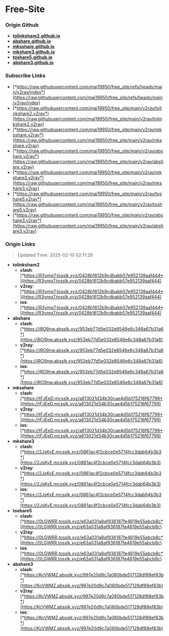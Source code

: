 # Free-Site

### Origin Github

- [**tolinkshare2.github.io**](https://github.com/tolinkshare2/tolinkshare2.github.io)
- [**abshare.github.io**](https://github.com/abshare/abshare.github.io)
- [**mksshare.github.io**](https://github.com/mksshare/mksshare.github.io)
- [**mkshare3.github.io**](https://github.com/mkshare3/mkshare3.github.io)
- [**toshare5.github.io**](https://github.com/toshare5/toshare5.github.io)
- [**abshare3.github.io**](https://github.com/abshare3/abshare3.github.io)

### Subscribe Links

- [*https://raw.githubusercontent.com/mai19950/free_site/refs/heads/main/v2ray/index*](https://raw.githubusercontent.com/mai19950/free_site/refs/heads/main/v2ray/index)
- [*https://raw.githubusercontent.com/mai19950/free_site/main/v2ray/tolinkshare2.v2ray*](https://raw.githubusercontent.com/mai19950/free_site/main/v2ray/tolinkshare2.v2ray)
- [*https://raw.githubusercontent.com/mai19950/free_site/main/v2ray/mksshare.v2ray*](https://raw.githubusercontent.com/mai19950/free_site/main/v2ray/mksshare.v2ray)
- [*https://raw.githubusercontent.com/mai19950/free_site/main/v2ray/abshare.v2ray*](https://raw.githubusercontent.com/mai19950/free_site/main/v2ray/abshare.v2ray)
- [*https://raw.githubusercontent.com/mai19950/free_site/main/v2ray/mkshare3.v2ray*](https://raw.githubusercontent.com/mai19950/free_site/main/v2ray/mkshare3.v2ray)
- [*https://raw.githubusercontent.com/mai19950/free_site/main/v2ray/toshare5.v2ray*](https://raw.githubusercontent.com/mai19950/free_site/main/v2ray/toshare5.v2ray)
- [*https://raw.githubusercontent.com/mai19950/free_site/main/v2ray/abshare3.v2ray*](https://raw.githubusercontent.com/mai19950/free_site/main/v2ray/abshare3.v2ray)

### Origin Links

> Updated Time: 2025-02-10 02:11:29

- **tolinkshare2**
  - **clash**: [*https://R3ymq7.tosslk.xyz/0428b1612b9cdbabb57e952139aaf444*](https://R3ymq7.tosslk.xyz/0428b1612b9cdbabb57e952139aaf444)
  - **v2ray**: [*https://R3ymq7.tosslk.xyz/0428b1612b9cdbabb57e952139aaf444*](https://R3ymq7.tosslk.xyz/0428b1612b9cdbabb57e952139aaf444)
  - **ios**: [*https://R3ymq7.tosslk.xyz/0428b1612b9cdbabb57e952139aaf444*](https://R3ymq7.tosslk.xyz/0428b1612b9cdbabb57e952139aaf444)
- **abshare**
  - **clash**: [*https://iRO9nw.absslk.xyz/953eb77d5e032e8546e6c348a67b31a6*](https://iRO9nw.absslk.xyz/953eb77d5e032e8546e6c348a67b31a6)
  - **v2ray**: [*https://iRO9nw.absslk.xyz/953eb77d5e032e8546e6c348a67b31a6*](https://iRO9nw.absslk.xyz/953eb77d5e032e8546e6c348a67b31a6)
  - **ios**: [*https://iRO9nw.absslk.xyz/953eb77d5e032e8546e6c348a67b31a6*](https://iRO9nw.absslk.xyz/953eb77d5e032e8546e6c348a67b31a6)
- **mksshare**
  - **clash**: [*https://tFJEeD.mcsslk.xyz/a813021d34b30cae4d5b175216f67799*](https://tFJEeD.mcsslk.xyz/a813021d34b30cae4d5b175216f67799)
  - **v2ray**: [*https://tFJEeD.mcsslk.xyz/a813021d34b30cae4d5b175216f67799*](https://tFJEeD.mcsslk.xyz/a813021d34b30cae4d5b175216f67799)
  - **ios**: [*https://tFJEeD.mcsslk.xyz/a813021d34b30cae4d5b175216f67799*](https://tFJEeD.mcsslk.xyz/a813021d34b30cae4d5b175216f67799)
- **mkshare3**
  - **clash**: [*https://2JsKvE.mcsslk.xyz/0861ac4f2cbce0e5714fcc3dab64b3b3*](https://2JsKvE.mcsslk.xyz/0861ac4f2cbce0e5714fcc3dab64b3b3)
  - **v2ray**: [*https://2JsKvE.mcsslk.xyz/0861ac4f2cbce0e5714fcc3dab64b3b3*](https://2JsKvE.mcsslk.xyz/0861ac4f2cbce0e5714fcc3dab64b3b3)
  - **ios**: [*https://2JsKvE.mcsslk.xyz/0861ac4f2cbce0e5714fcc3dab64b3b3*](https://2JsKvE.mcsslk.xyz/0861ac4f2cbce0e5714fcc3dab64b3b3)
- **toshare5**
  - **clash**: [*https://0LGWRR.tosslk.xyz/e63a031a8af936187fe4619e55abcb8c*](https://0LGWRR.tosslk.xyz/e63a031a8af936187fe4619e55abcb8c)
  - **v2ray**: [*https://0LGWRR.tosslk.xyz/e63a031a8af936187fe4619e55abcb8c*](https://0LGWRR.tosslk.xyz/e63a031a8af936187fe4619e55abcb8c)
  - **ios**: [*https://0LGWRR.tosslk.xyz/e63a031a8af936187fe4619e55abcb8c*](https://0LGWRR.tosslk.xyz/e63a031a8af936187fe4619e55abcb8c)
- **abshare3**
  - **clash**: [*https://KcVWMZ.absslk.xyz/997e20d9c7a080bde517128df88ef83b*](https://KcVWMZ.absslk.xyz/997e20d9c7a080bde517128df88ef83b)
  - **v2ray**: [*https://KcVWMZ.absslk.xyz/997e20d9c7a080bde517128df88ef83b*](https://KcVWMZ.absslk.xyz/997e20d9c7a080bde517128df88ef83b)
  - **ios**: [*https://KcVWMZ.absslk.xyz/997e20d9c7a080bde517128df88ef83b*](https://KcVWMZ.absslk.xyz/997e20d9c7a080bde517128df88ef83b)
